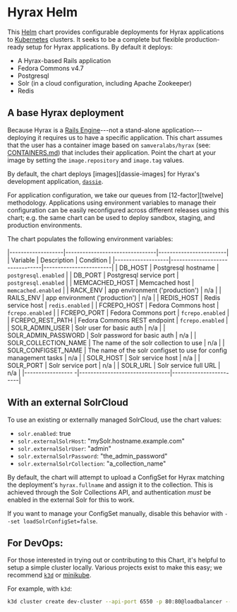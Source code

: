 Hyrax Helm
==========

This [Helm][helm] chart provides configurable deployments for Hyrax applications
to [Kubernetes][k8s] clusters. It seeks to be a complete but flexible
production-ready setup for Hyrax applications. By default it deploys:

  - A Hyrax-based Rails application
  - Fedora Commons v4.7
  - Postgresql
  - Solr (in a cloud configuration, including Apache Zookeeper)
  - Redis

## A base Hyrax deployment

Because Hyrax is a [Rails Engine][engine]---not a stand-alone application---
deploying it requires us to have a specific application. This chart assumes that
the user has a container image based on `samveralabs/hyrax` (see:
[CONTAINERS.md][containers]) that includes their application. Point the chart at
your image by setting the `image.repository` and `image.tag` values.

By default, the chart deploys [images][dassie-images] for Hyrax's development
application, [`dassie`][dassie].

For application configuration, we take our queues from [12-factor][twelve]
methodology. Applications using environment variables to manage their
configuration can be easily reconfigured across different releases using this
chart; e.g. the same chart can be used to deploy sandbox, staging, and
production environments.

The chart populates the following environment variables:

|-------------------|--------------------------------|------------------------|
| Variable          | Description                    | Condition              |
|-------------------|--------------------------------|------------------------|
| DB_HOST           | Postgresql hostname            | `postgresql.enabled`   |
| DB_PORT           | Postgresql service port        | `postgresql.enabled`   |
| MEMCACHED_HOST    | Memcached host                 | `memcached.enabled`    |
| RACK_ENV          | app environment ('production') | n/a                    |
| RAILS_ENV         | app environment ('production') | n/a                    |
| REDIS_HOST        | Redis service host             | `redis.enabled`        |
| FCREPO_HOST       | Fedora Commons host            | `fcrepo.enabled`       |
| FCREPO_PORT       | Fedora Commons port            | `fcrepo.enabled`       |
| FCREPO_REST_PATH  | Fedora Commons REST endpoint   | `fcrepo.enabled`       |
| SOLR_ADMIN_USER   | Solr user for basic auth       | n/a                    |
| SOLR_ADMIN_PASSWORD | Solr password for basic auth | n/a                    |
| SOLR_COLLECTION_NAME | The name of the solr collection to use | n/a         |
| SOLR_CONFIGSET_NAME | The name of the solr configset to use for config management tasks | n/a |
| SOLR_HOST         | Solr service host              | n/a                    |
| SOLR_PORT         | Solr service port              | n/a                    |
| SOLR_URL          | Solr service full URL          | n/a                    |
|----------------- -|--------------------------------|------------------------|

## With an external SolrCloud

To use an existing or externally managed SolrCloud, use the chart values:

  - `solr.enabled`: true
  - `solr.externalSolrHost`: "mySolr.hostname.example.com"
  - `solr.externalSolrUser`: "admin"
  - `solr.externalSolrPassword`: "the_admin_password"
  - `solr.externalSolrCollection`: "a_collection_name"

By default, the chart will attempt to upload a ConfigSet for Hyrax matching the
deployment's `hyrax.fullname` and assign it to the collection. This is achieved
through the Solr Collections API, and authentication _must_ be enabled in the
external Solr for this to work.

If you want to manage your ConfigSet manually, disable this behavior with
`--set loadSolrConfigSet=false`.

## For DevOps:

For those interested in trying out or contributing to this Chart, it's helpful
to setup a simple cluster locally. Various projects exist to make this easy; we
recommend [`k3d`][k3d] or [minikube][minikube].

For example, with `k3d`:

```sh
k3d cluster create dev-cluster --api-port 6550 -p 80:80@loadbalancer --agents 3
```

[containers]: ../../CONTAINERS.md#hyrax-image
[dassie]: ../../.dassie/README.md
[dassie-image]: https://hub.docker.com/r/samveralabs/dassie
[engine]: https://guides.rubyonrails.org/engines.html
[helm]: https://helm.sh
[k3d]: https://k3d.io
[k8s]: https://kubernetes.io
[minikube]: https://minikube.sigs.k8s.io/docs/
